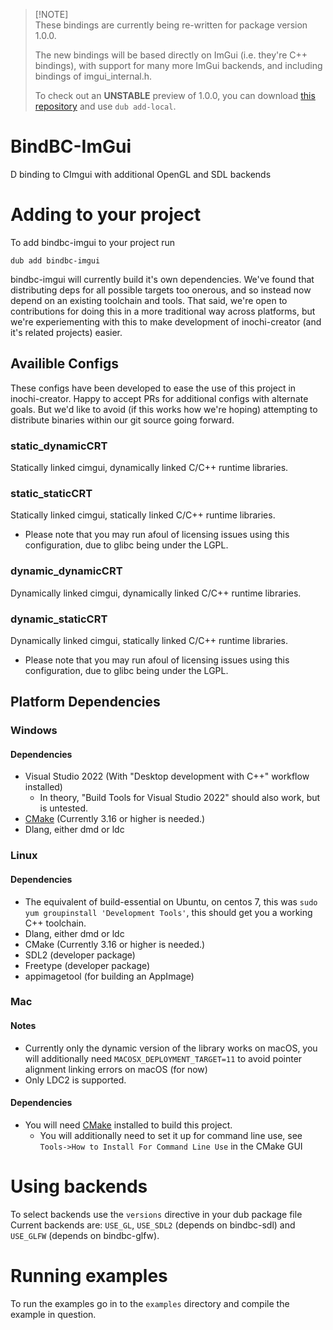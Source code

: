 > [!NOTE]\
> These bindings are currently being re-written for package version 1.0.0.
>
> The new bindings will be based directly on ImGui (i.e. they're C++ bindings), with support for many more ImGui backends, and including bindings of imgui_internal.h.
>
> To check out an __UNSTABLE__ preview of 1.0.0, you can download [this repository](https://github.com/ichordev/bindbc-imgui) and use `dub add-local`.

# BindBC-ImGui
D binding to CImgui with additional OpenGL and SDL backends

# Adding to your project
To add bindbc-imgui to your project run
```
dub add bindbc-imgui
```
bindbc-imgui will currently build it's own dependencies. We've found that distributing deps for all possible targets too onerous, and so instead now depend on an existing toolchain and tools. That said, we're open to contributions for doing this in a more traditional way across platforms, but we're experiementing with this to make development of inochi-creator (and it's related projects) easier. 

## Availible Configs
These configs have been developed to ease the use of this project in inochi-creator. Happy to accept PRs for additional configs with alternate goals. But we'd like to avoid (if this works how we're hoping) attempting to distribute binaries within our git source going forward.

### static_dynamicCRT
Statically linked cimgui, dynamically linked C/C++ runtime libraries.
### static_staticCRT
Statically linked cimgui, statically linked C/C++ runtime libraries.
 - Please note that you may run afoul of licensing issues using this configuration, due to glibc being under the LGPL. 
### dynamic_dynamicCRT
Dynamically linked cimgui, dynamically linked C/C++ runtime libraries.
### dynamic_staticCRT
Dynamically linked cimgui, statically linked C/C++ runtime libraries.
 - Please note that you may run afoul of licensing issues using this configuration, due to glibc being under the LGPL. 

## Platform Dependencies
### Windows
#### Dependencies
- Visual Studio 2022 (With "Desktop development with C++" workflow installed)
  - In theory, "Build Tools for Visual Studio 2022" should also work, but is untested.
- [CMake](https://cmake.org/download/) (Currently 3.16 or higher is needed.)
- Dlang, either dmd or ldc

### Linux
#### Dependencies
- The equivalent of build-essential on Ubuntu, on centos 7, this was `sudo yum groupinstall 'Development Tools'`, this should get you a working C++ toolchain.
- Dlang, either dmd or ldc
- CMake (Currently 3.16 or higher is needed.)
- SDL2 (developer package)
- Freetype (developer package)
- appimagetool (for building an AppImage)

### Mac
#### Notes
- Currently only the dynamic version of the library works on macOS, you will additionally need `MACOSX_DEPLOYMENT_TARGET=11` to avoid pointer alignment linking errors on macOS (for now)
- Only LDC2 is supported.
#### Dependencies
- You will need [CMake](https://cmake.org/install/) installed to build this project.
  - You will additionally need to set it up for command line use, see `Tools->How to Install For Command Line Use` in the CMake GUI

# Using backends
To select backends use the `versions` directive in your dub package file
Current backends are: `USE_GL`, `USE_SDL2` (depends on bindbc-sdl) and `USE_GLFW` (depends on bindbc-glfw).

# Running examples
To run the examples go in to the `examples` directory and compile the example in question.
